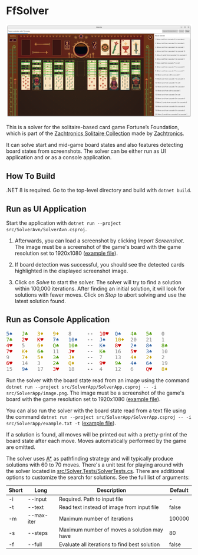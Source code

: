 # FfSolver

![UI](wiki/ui.png)

This is a solver for the solitaire-based card game Fortune’s Foundation, which is part of the [Zachtronics Solitaire Collection](https://www.zachtronics.com/solitaire-collection/) made by [Zachtronics](https://www.zachtronics.com/).

It can solve start and mid-game board states and also features detecting board states from screenshots. The solver can be either run as UI application and or as a console application.

## How To Build

.NET 8 is required. Go to the top-level directory and build with `dotnet build`.

## Run as UI Application

Start the application with `dotnet run --project src/SolverAvn/SolverAvn.csproj`. 

1. Afterwards, you can load a screenshot by clicking *Import Screenshot*. The image must be a screenshot of the game's board with the game resolution set to 1920x1080 ([example file](src/SolverApp/image.png)).

1. If board detection was successful, you should see the detected cards highlighted in the displayed screenshot image.

1. Click on *Solve* to start the solver. The solver will try to find a solution within 100,000 iterations. After finding an initial solution, it will look for solutions with fewer moves. Click on *Stop* to abort solving and use the latest solution found.

## Run as Console Application

<pre>
<font color="#3465A4">5♠  </font> <font color="#4E9A06">J♣  </font> <font color="#C4A000">3♦  </font> <font color="#C4A000">9♦  </font> <font color="#808080">8   </font>  --  <font color="#CC0000">10♥ </font> <font color="#3465A4">Q♠  </font> <font color="#4E9A06">4♣  </font> <font color="#4E9A06">5♣  </font> <font color="#808080">0   </font>
<font color="#4E9A06">7♣  </font> <font color="#CC0000">2♥  </font> <font color="#CC0000">K♥  </font> <font color="#3465A4">7♠  </font> <font color="#3465A4">10♠ </font>  --  <font color="#3465A4">J♠  </font> <font color="#C4A000">10♦ </font> <font color="#808080">20  </font> <font color="#808080">21  </font> <font color="#808080">1   </font>
<font color="#CC0000">4♥  </font> <font color="#808080">5   </font> <font color="#C4A000">6♦  </font> <font color="#4E9A06">Q♣  </font> <font color="#4E9A06">10♣ </font>  --  <font color="#3465A4">K♠  </font> <font color="#CC0000">8♥  </font> <font color="#3465A4">2♠  </font> <font color="#3465A4">8♠  </font> <font color="#4E9A06">8♣  </font>
<font color="#CC0000">7♥  </font> <font color="#C4A000">K♦  </font> <font color="#4E9A06">6♣  </font> <font color="#808080">11  </font> <font color="#CC0000">J♥  </font>  --  <font color="#4E9A06">K♣  </font> <font color="#808080">16  </font> <font color="#CC0000">5♥  </font> <font color="#3465A4">3♠  </font> <font color="#808080">10  </font>
<font color="#808080">9   </font> <font color="#C4A000">7♦  </font> <font color="#C4A000">5♦  </font> <font color="#4E9A06">3♣  </font> <font color="#C4A000">J♦  </font>  --  <font color="#808080">7   </font> <font color="#808080">13  </font> <font color="#C4A000">4♦  </font> <font color="#C4A000">2♦  </font> <font color="#808080">2   </font>
<font color="#CC0000">6♥  </font> <font color="#808080">14  </font> <font color="#808080">3   </font> <font color="#4E9A06">2♣  </font> <font color="#C4A000">Q♦  </font>  --  <font color="#CC0000">9♥  </font> <font color="#4E9A06">9♣  </font> <font color="#3465A4">4♠  </font> <font color="#3465A4">6♠  </font> <font color="#808080">19  </font>
<font color="#808080">15  </font> <font color="#3465A4">9♠  </font> <font color="#808080">17  </font> <font color="#CC0000">3♥  </font> <font color="#808080">18  </font>  --  <font color="#808080">4   </font> <font color="#808080">12  </font> <font color="#808080">6   </font> <font color="#CC0000">Q♥  </font> <font color="#C4A000">8♦  </font>
</pre>

Run the solver with the board state read from an image using the command
`dotnet run --project src/SolverApp/SolverApp.csproj -- -i src/SolverApp/image.png`.
The image must be a screenshot of the game's board with the game resolution set to 1920x1080 ([example file](src/SolverApp/image.png)).

You can also run the solver with the board state read from a text file using the command
`dotnet run --project src/SolverApp/SolverApp.csproj -- -i src/SolverApp/example.txt -t` ([example file](src/SolverApp/example.txt)).

If a solution is found, all moves will be printed out with a pretty-print of the board state after each move. Moves automatically performed by the game are omitted.

The solver uses [A*](https://en.wikipedia.org/wiki/A*_search_algorithm) as pathfinding strategy and will typically produce solutions with 60 to 70 moves. There's a unit test for playing around with the solver located in [src/Solver.Tests/SolverTests.cs](src/Solver.Tests/SolverTests.cs).
There are additional options to customize the search for solutions. See the full list of arguments:

| Short | Long       | Description                                   | Default |
|-------|------------|-----------------------------------------------|---------|
| -i    | --input    | Required. Path to input file                  | -       |
| -t    | --text     | Read text instead of image from input file    | false   |
| -m    | --max-iter | Maximum number of iterations                  | 100000  |
| -s    | --steps    | Maximum number of moves a solution may have   | 80      |
| -f    | --full     | Evaluate all iterations to find best solution | false   |
